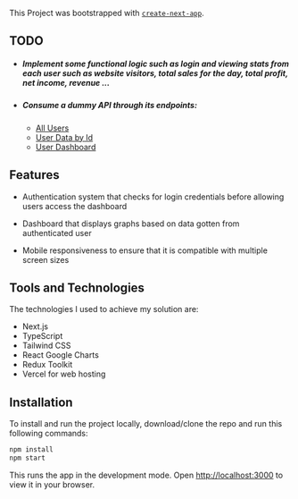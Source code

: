 
This Project was bootstrapped with [`create-next-app`](https://github.com/vercel/next.js/tree/canary/packages/create-next-app). 
## TODO

+ ##### Implement some functional logic such as login and viewing stats from each user such as website visitors, total sales for the day, total profit, net income, revenue ...
+ ##### Consume a dummy API through its endpoints: 
  + [All Users](https://639a3f4b16b0fdad77584051.mockapi.io/api/v3/users)
  + [User Data by Id](https://639a3f4b16b0fdad77584051.mockapi.io/api/v3/users/:id )
  + [User Dashboard](https://639a3f4b16b0fdad77584051.mockapi.io/api/v3/users/:id/dashboard)


## Features 
+ Authentication system that checks for login credentials before allowing users access the dashboard

+ Dashboard that displays graphs based on data gotten from authenticated user

+ Mobile responsiveness to ensure that it is compatible with multiple screen sizes

## Tools and Technologies

The technologies I used to achieve my solution are:
+ Next.js
+ TypeScript
+ Tailwind CSS
+ React Google Charts
+ Redux Toolkit
+ Vercel for web hosting


## Installation

To install and run the project locally, download/clone the repo and run this following commands:

```bash
npm install
npm start
```

This runs the app in the development mode. Open [http://localhost:3000](http://localhost:3000) to view it in your browser.




